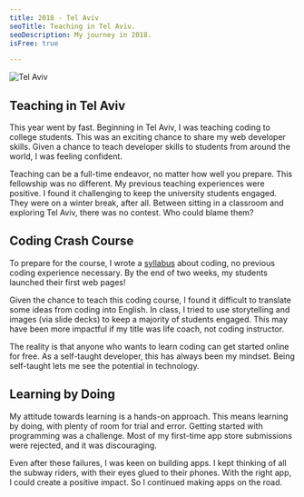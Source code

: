 ```yaml
---
title: 2018 - Tel Aviv
seoTitle: Teaching in Tel Aviv.
seoDescription: My journey in 2018.
isFree: true

---
```


![Tel Aviv](https://raw.github.com/maelstroms38/journey-2018/master/assets/tel-aviv.jpg?raw=true "Tel Aviv")

## Teaching in Tel Aviv

This year went by fast. Beginning in Tel Aviv, I was teaching coding to college students. This was an exciting chance to share my web developer skills. Given a chance to teach developer skills to students from around the world, I was feeling confident.

Teaching can be a full-time endeavor, no matter how well you prepare. This fellowship was no different. My previous teaching experiences were positive. I found it challenging to keep the university students engaged. They were on a winter break, after all. Between sitting in a classroom and exploring Tel Aviv, there was no contest. Who could blame them?

## Coding Crash Course

To prepare for the course, I wrote a [syllabus](https://hackmd.io/-M13Orx5SVGrfoA9zW0U5g) about coding, no previous coding experience necessary. By the end of two weeks, my students launched their first web pages! 

Given the chance to teach this coding course, I found it difficult to translate some ideas from coding into English. In class, I tried to use storytelling and images (via slide decks) to keep a majority of students engaged. This may have been more impactful if my title was life coach, not coding instructor. 

The reality is that anyone who wants to learn coding can get started online for free. As a self-taught developer, this has always been my mindset. Being self-taught lets me see the potential in technology.

## Learning by Doing 

My attitude towards learning is a hands-on approach. This means learning by doing, with plenty of room for trial and error. Getting started with programming was a challenge. Most of my first-time app store submissions were rejected, and it was discouraging. 

Even after these failures, I was keen on building apps. I kept thinking of all the subway riders, with their eyes glued to their phones. With the right app, I could create a positive impact. So I continued making apps on the road. 